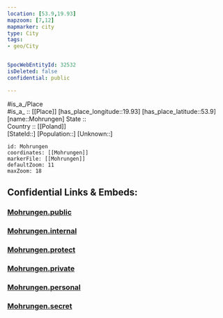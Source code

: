 ```yaml
---
location: [53.9,19.93] 
mapzoom: [7,12] 
mapmarker: city 
type: City
tags:
- geo/City


SpocWebEntityId: 32532
isDeleted: false
confidential: public

---
```

#is_a_/Place  
#is_a_ :: [[Place]] 
[has_place_longitude::19.93] 
[has_place_latitude::53.9] 
[name::Mohrungen] 
State ::  
Country :: [[Poland]]  
[StateId::] 
[Population::] 
[Unknown::] 


```leaflet
id: Mohrungen
coordinates: [[Mohrungen]] 
markerFile: [[Mohrungen]] 
defaultZoom: 11 
maxZoom: 18
```


## Confidential Links & Embeds: 

### [Mohrungen.public](/_public/\Earth\Continent\Europe\Europe~East\Poland\Provinces~Poland\Warmian-Masurian\CityMohrungen.public.md) 

### [Mohrungen.internal](/_internal/\Earth\Continent\Europe\Europe~East\Poland\Provinces~Poland\Warmian-Masurian\CityMohrungen.internal.md) 

### [Mohrungen.protect](/_protect/\Earth\Continent\Europe\Europe~East\Poland\Provinces~Poland\Warmian-Masurian\CityMohrungen.protect.md) 

### [Mohrungen.private](/_private/\Earth\Continent\Europe\Europe~East\Poland\Provinces~Poland\Warmian-Masurian\CityMohrungen.private.md) 

### [Mohrungen.personal](/_personal/\Earth\Continent\Europe\Europe~East\Poland\Provinces~Poland\Warmian-Masurian\CityMohrungen.personal.md) 

### [Mohrungen.secret](/_secret/\Earth\Continent\Europe\Europe~East\Poland\Provinces~Poland\Warmian-Masurian\CityMohrungen.secret.md)

